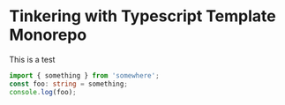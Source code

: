 # Tinkering with Typescript Template Monorepo

This is a test

```ts
import { something } from 'somewhere';
const foo: string = something;
console.log(foo);
```
